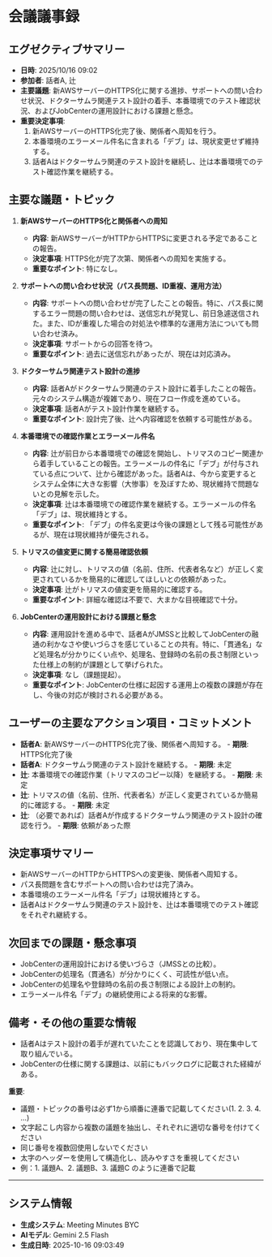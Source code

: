 # 会議議事録

## エグゼクティブサマリー
- **日時**: 2025/10/16 09:02
- **参加者**: 話者A, 辻
- **主要議題**: 新AWSサーバーのHTTPS化に関する進捗、サポートへの問い合わせ状況、ドクターサムラ関連テスト設計の着手、本番環境でのテスト確認状況、およびJobCenterの運用設計における課題と懸念。
- **重要決定事項**:
    1.  新AWSサーバーのHTTPS化完了後、関係者へ周知を行う。
    2.  本番環境のエラーメール件名に含まれる「デブ」は、現状変更せず維持する。
    3.  話者Aはドクターサムラ関連のテスト設計を継続し、辻は本番環境でのテスト確認作業を継続する。

## 主要な議題・トピック
1.  **新AWSサーバーのHTTPS化と関係者への周知**
    -   **内容**: 新AWSサーバーがHTTPからHTTPSに変更される予定であることの報告。
    -   **決定事項**: HTTPS化が完了次第、関係者への周知を実施する。
    -   **重要なポイント**: 特になし。

2.  **サポートへの問い合わせ状況（パス長問題、ID重複、運用方法）**
    -   **内容**: サポートへの問い合わせが完了したことの報告。特に、パス長に関するエラー問題の問い合わせは、送信忘れが発覚し、前日急遽送信された。また、IDが重複した場合の対処法や標準的な運用方法についても問い合わせ済み。
    -   **決定事項**: サポートからの回答を待つ。
    -   **重要なポイント**: 過去に送信忘れがあったが、現在は対応済み。

3.  **ドクターサムラ関連テスト設計の進捗**
    -   **内容**: 話者Aがドクターサムラ関連のテスト設計に着手したことの報告。元々のシステム構造が複雑であり、現在フロー作成を進めている。
    -   **決定事項**: 話者Aがテスト設計作業を継続する。
    -   **重要なポイント**: 設計完了後、辻へ内容確認を依頼する可能性がある。

4.  **本番環境での確認作業とエラーメール件名**
    -   **内容**: 辻が前日から本番環境での確認を開始し、トリマスのコピー関連から着手していることの報告。エラーメールの件名に「デブ」が付与されている点について、辻から確認があった。話者Aは、今から変更するとシステム全体に大きな影響（大惨事）を及ぼすため、現状維持で問題ないとの見解を示した。
    -   **決定事項**: 辻は本番環境での確認作業を継続する。エラーメールの件名「デブ」は、現状維持とする。
    -   **重要なポイント**: 「デブ」の件名変更は今後の課題として残る可能性があるが、現在は現状維持が優先される。

5.  **トリマスの値変更に関する簡易確認依頼**
    -   **内容**: 辻に対し、トリマスの値（名前、住所、代表者名など）が正しく変更されているかを簡易的に確認してほしいとの依頼があった。
    -   **決定事項**: 辻がトリマスの値変更を簡易的に確認する。
    -   **重要なポイント**: 詳細な確認は不要で、大まかな目視確認で十分。

6.  **JobCenterの運用設計における課題と懸念**
    -   **内容**: 運用設計を進める中で、話者AがJMSSと比較してJobCenterの融通の利かなさや使いづらさを感じていることの共有。特に、「貫通名」など処理名が分かりにくい点や、処理名、登録時の名前の長さ制限といった仕様上の制約が課題として挙げられた。
    -   **決定事項**: なし（課題提起）。
    -   **重要なポイント**: JobCenterの仕様に起因する運用上の複数の課題が存在し、今後の対応が検討される必要がある。

## ユーザーの主要なアクション項目・コミットメント
- **話者A**: 新AWSサーバーのHTTPS化完了後、関係者へ周知する。 - **期限**: HTTPS化完了後
- **話者A**: ドクターサムラ関連のテスト設計を継続する。 - **期限**: 未定
- **辻**: 本番環境での確認作業（トリマスのコピー以降）を継続する。 - **期限**: 未定
- **辻**: トリマスの値（名前、住所、代表者名）が正しく変更されているか簡易的に確認する。 - **期限**: 未定
- **辻**: （必要であれば）話者Aが作成するドクターサムラ関連のテスト設計の確認を行う。 - **期限**: 依頼があった際

## 決定事項サマリー
- 新AWSサーバーのHTTPからHTTPSへの変更後、関係者へ周知する。
- パス長問題を含むサポートへの問い合わせは完了済み。
- 本番環境のエラーメール件名「デブ」は現状維持とする。
- 話者Aはドクターサムラ関連のテスト設計を、辻は本番環境でのテスト確認をそれぞれ継続する。

## 次回までの課題・懸念事項
- JobCenterの運用設計における使いづらさ（JMSSとの比較）。
- JobCenterの処理名（貫通名）が分かりにくく、可読性が低い点。
- JobCenterの処理名や登録時の名前の長さ制限による設計上の制約。
- エラーメール件名「デブ」の継続使用による将来的な影響。

## 備考・その他の重要な情報
- 話者Aはテスト設計の着手が遅れていたことを認識しており、現在集中して取り組んでいる。
- JobCenterの仕様に関する課題は、以前にもバックログに記載された経緯がある。

**重要**:
- 議題・トピックの番号は必ず1から順番に連番で記載してください(1. 2. 3. 4. ...)
- 文字起こし内容から複数の議題を抽出し、それぞれに適切な番号を付けてください
- 同じ番号を複数回使用しないでください
- 太字のヘッダーを使用して構造化し、読みやすさを重視してください
- 例：1. 議題A、2. 議題B、3. 議題C のように連番で記載

---

## システム情報

- **生成システム**: Meeting Minutes BYC
- **AIモデル**: Gemini 2.5 Flash
- **生成日時**: 2025-10-16 09:03:49

